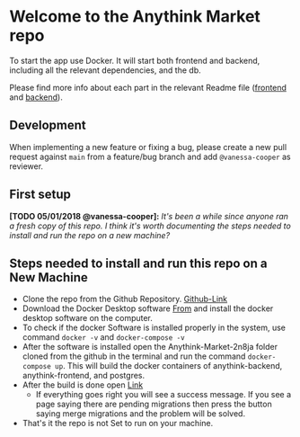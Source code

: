 # Welcome to the Anythink Market repo

To start the app use Docker. It will start both frontend and backend, including all the relevant dependencies, and the db.

Please find more info about each part in the relevant Readme file ([frontend](frontend/readme.md) and [backend](backend/README.md)).

## Development

When implementing a new feature or fixing a bug, please create a new pull request against `main` from a feature/bug branch and add `@vanessa-cooper` as reviewer.

## First setup

**[TODO 05/01/2018 @vanessa-cooper]:** _It's been a while since anyone ran a fresh copy of this repo. I think it's worth documenting the steps needed to install and run the repo on a new machine?_

## Steps needed to install and run this repo on a New Machine
- Clone the repo from the Github Repository. [Github-Link](https://github.com/ObelusFamily/Anythink-Market-2n8ja.git)
- Download the Docker Desktop software [From](https://docs.docker.com/get-docker/) and install the docker desktop software on the computer.
- To check if the docker Software is installed properly in the system, use command `docker -v` and `docker-compose -v`
-  After the software is installed open the Anythink-Market-2n8ja folder cloned from the github in the terminal and run the command `docker-compose up`. This will build the docker containers of anythink-backend, anythink-frontend, and postgres.
- After the build is done open [Link](http://localhost:3000/api/ping)
    - If everything goes right you will see a success message. If you see a page saying there are pending migrations then press the button saying merge migrations and the problem will be solved.
- That's it the repo is not Set to run on your machine.
